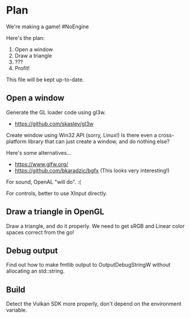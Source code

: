 # Plan

We're making a game! #NoEngine

Here's the plan:

1. Open a window
2. Draw a triangle
3. ???
4. Profit!

This file will be kept up-to-date.

## Open a window

Generate the GL loader code using gl3w.
- https://github.com/skaslev/gl3w

Create window using Win32 API (sorry, Linux!)
Is there even a cross-platform library that can just create a window, and do nothing else?

Here's some alternatives...
- https://www.glfw.org/
- https://github.com/bkaradzic/bgfx (This looks very interesting!)

For sound, OpenAL "will do". :(

For controls, better to use XInput directly.

## Draw a triangle in OpenGL

Draw a triangle, and do it properly. We need to get sRGB and Linear color spaces correct from the go!

## Debug output

Find out how to make fmtlib output to OutputDebugStringW without allocating an std::string.

## Build

Detect the Vulkan SDK more properly, don't depend on the environment variable.
